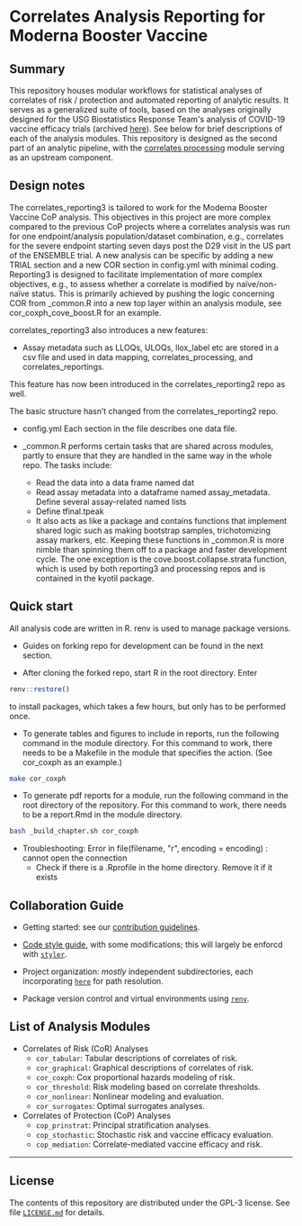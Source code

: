 # Correlates Analysis Reporting for Moderna Booster Vaccine

## Summary

This repository houses modular workflows for statistical analyses of correlates
of risk / protection and automated reporting of analytic results. It serves as
a generalized suite of tools, based on the analyses originally designed for the
USG Biostatistics Response Team's analysis of COVID-19 vaccine efficacy trials
(archived
[here](https://github.com/CoVPN/correlates_reporting_usgcove_archive/)). See
below for brief descriptions of each of the analysis modules. This repository is
designed as the second part of an analytic pipeline, with the [correlates
processing](https://github.com/CoVPN/correlates_processing) module serving as an
upstream component.


## Design notes

The correlates_reporting3 is tailored to work for the Moderna Booster Vaccine CoP analysis. This objectives in this project are more complex compared to the previous CoP projects where a correlates analysis was run for one endpoint/analysis population/dataset combination, e.g., correlates for the severe endpoint starting seven days post the D29 visit in the US part of the ENSEMBLE trial. A new analysis can be specific by adding a new TRIAL section and a new COR section in config.yml with minimal coding. Reporting3 is designed to facilitate implementation of more complex objectives, e.g., to assess whether a correlate is modified by naïve/non-naïve status. This is primarily achieved by pushing the logic concerning COR from _common.R into a new top layer within an analysis module, see cor_coxph_cove_boost.R for an example. 

correlates_reporting3 also introduces a new features:

* Assay metadata such as LLOQs, ULOQs, llox_label etc are stored in a csv file and used in data mapping, correlates_processing, and correlates_reportings. 

This feature has now been introduced in the correlates_reporting2 repo as well.

The basic structure hasn’t changed from the correlates_reporting2 repo. 

* config.yml Each section in the file describes one data file. 

* _common.R performs certain tasks that are shared across modules, partly to ensure that they are handled in the same way in the whole repo. The tasks include:
    * Read the data into a data frame named dat
    * Read assay metadata into a dataframe named assay_metadata. Define several assay-related named lists
    * Define tfinal.tpeak
    * It also acts as like a package and contains functions that implement shared logic such as making bootstrap samples, trichotomizing assay markers, etc. Keeping these functions in _common.R is more nimble than spinning them off to a package and faster development cycle. The one exception is the cove.boost.collapse.strata function, which is used by both reporting3 and processing repos and is contained in the kyotil package.


## Quick start

All analysis code are written in R. renv is used to manage package versions.

* Guides on forking repo for development can be found in the next section.

* After cloning the forked repo, start R in the root directory. Enter 
```r
renv::restore()
```
to install packages, which takes a few hours, but only has to be performed once.


* To generate tables and figures to include in reports, run the following command in the module directory. For this command to work, there needs to be a Makefile in the module that specifies the action. (See cor_coxph as an example.)
```bash
make cor_coxph
```

* To generate pdf reports for a module, run the following command in the root directory of the repository. For this command to work, there needs to be a report.Rmd in the module directory.
```bash
bash _build_chapter.sh cor_coxph
```

* Troubleshooting: Error in file(filename, "r", encoding = encoding) :  cannot open the connection
  * Check if there is a .Rprofile in the home directory. Remove it if it exists
  


## Collaboration Guide

* Getting started: see our [contribution
   guidelines](https://github.com/CoVPN/correlates_reporting2/blob/master/CONTRIBUTING.md).
   
* [Code style guide](https://style.tidyverse.org/), with some modifications;
  this will largely be enforcd with [`styler`](https://styler.r-lib.org/).

* Project organization: _mostly_ independent subdirectories, each incorporating
  [`here`](https://here.r-lib.org/) for path resolution.

* Package version control and virtual environments using
  [`renv`](https://rstudio.github.io/renv/).


## List of Analysis Modules

* Correlates of Risk (CoR) Analyses
  * `cor_tabular`: Tabular descriptions of correlates of risk.
  * `cor_graphical`: Graphical descriptions of correlates of risk.
  * `cor_coxph`: Cox proportional hazards modeling of risk.
  * `cor_threshold`: Risk modeling based on correlate thresholds.
  * `cor_nonlinear`: Nonlinear modeling and evaluation.
  * `cor_surrogates`: Optimal surrogates analyses.
* Correlates of Protection (CoP) Analyses
  * `cop_prinstrat`: Principal stratification analyses.
  * `cop_stochastic`: Stochastic risk and vaccine efficacy evaluation.
  * `cop_mediation`: Correlate-mediated vaccine efficacy and risk.


---

## License

The contents of this repository are distributed under the GPL-3 license. See
file [`LICENSE.md`](https://github.com/CoVPN/correlates_reporting2/blob/master/LICENSE.md)
for details.

